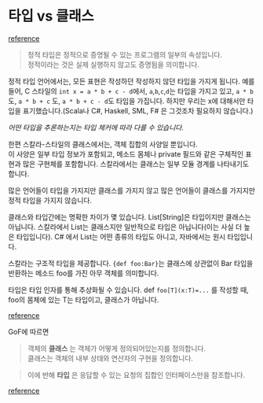 # 타입 vs 클래스
[reference](https://stackoverflow.com/a/5034071)
>정적 타입은 정적으로 증명될 수 있는 프로그램의 일부의 속성입니다.  
>정적이라는 것은 실제 실행하지 않고도 증명됨을 의미합니다.  

정적 타입 언어에서는, 모든 표현은 작성하던 작성하지 않던 타입을 가지게 됩니다.   예를 들어, C 스타일의 `int x = a * b + c - d`에서, `a`,`b`,`c`,`d`는 타입을 가지고 있고, `a * b` 도, `a * b + c` 도, `a * b + c - d`도 타입을 가집니다. 하지만 우리는 x에 대해서만 타입을 표기했습니다.(Scala나 C#, Haskell, SML, F# 은 그것조차 필요하지 않습니다.)

*어떤 타입을 추론하는지는 타입 체커에 따라 다를 수 있습니다.*

한편 스칼라-스타일의 클래스에서는, 객체 집합의 사양일 뿐입니다.  
이 사양은 일부 타입 정보가 포함되고, 메소드 몸체나 private 필드와 같은 구체적인 표현과 많은 구현체를 포함합니다. 스칼라에서는 클래스는 일부 모듈 경계를 나타내기도 합니다.

많은 언어들이 타입을 가지지만 클래스를 가지지 않고 많은 언어들이 클래스를 가지지만 정적 타입을 가지지 않습니다.

클래스와 타입간에는 명확한 차이가 몇 있습니다. List[String]은 타입이지만 클래스는 아닙니다. 스칼라에서 List는 클래스지만 일반적으로 타입은 아닙니다(이는 사실 더 높은 타입입니다). C# 에서 List는 어떤 종류의 타입도 아니고, 자바에서는 원시 타입입니다.

스칼라는 구조적 타입을 제공합니다. `{def foo:Bar}`는 클래스에 상관없이 Bar 타입을 반환하는 메소드 foo를 가진 아무 객체를 의미합니다.

타입은 타입 인자를 통해 추상화될 수 있습니다. def `foo[T](x:T)=...` 를 작성할 때, foo의 몸체에 있는 T는 타입이고, 클래스가 아닙니다.

[reference](https://stackoverflow.com/a/39665334)

GoF에 따르면
>객체의 __클래스__ 는 객체가 어떻게 정의되어있는지를 정의합니다.  
>클래스는 객체의 내부 상태와 연산자의 구현을 정의합니다.

>이에 반해 __타입__ 은 응답할 수 있는 요청의 집합인 인터페이스만을 참조합니다.

[reference](http://www.cs.cmu.edu/afs/cs/user/clamen/OODBMS/Manifesto/htManifesto/node6.html)